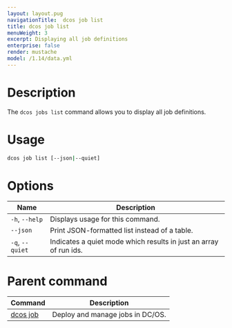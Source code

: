```yaml
---
layout: layout.pug
navigationTitle:  dcos job list
title: dcos job list
menuWeight: 3
excerpt: Displaying all job definitions
enterprise: false
render: mustache
model: /1.14/data.yml
---
```



# Description
The `dcos jobs list` command allows you to display all job definitions.

# Usage

```bash
dcos job list [--json|--quiet]
```

# Options

| Name |  Description |
|---------|-------------|
| `-h`, `--help` | Displays usage for this command. |
| `--json`   |   Print JSON-formatted list instead of a table. |
| `-q`, `--quiet` | Indicates a quiet mode which results in just an array of run ids. |

# Parent command

| Command | Description |
|---------|-------------|
| [dcos job](/1.14/cli/command-reference/dcos-job/) |  Deploy and manage jobs in DC/OS. |

